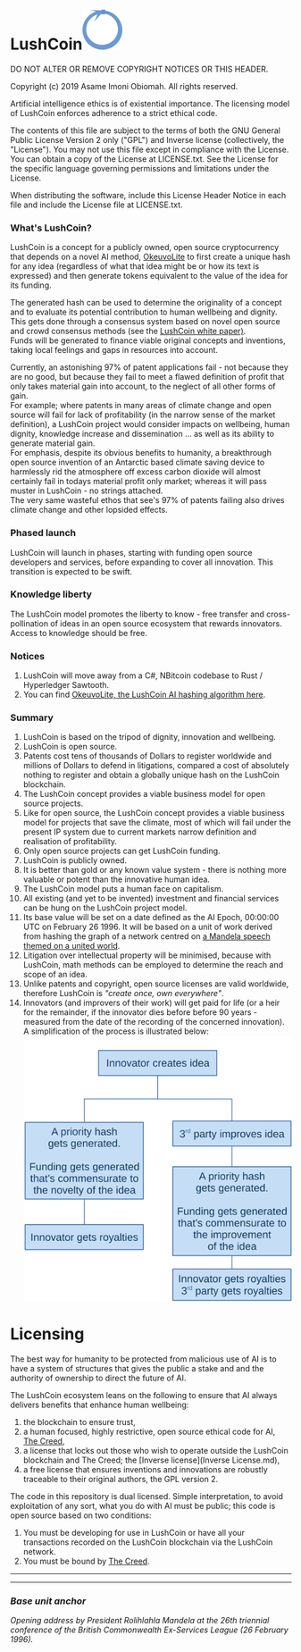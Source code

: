 # LushCoin![Logo](Images/logo.png?raw=true)

DO NOT ALTER OR REMOVE COPYRIGHT NOTICES OR THIS HEADER.

Copyright (c) 2019 Asame Imoni Obiomah. All rights reserved.

Artificial intelligence ethics is of existential importance.
The licensing model of LushCoin enforces adherence to a strict ethical code.

The contents of this file are subject to the terms of both the GNU
General Public License Version 2 only ("GPL") and Inverse license (collectively, the "License").  You
may not use this file except in compliance with the License.  You can
obtain a copy of the License at LICENSE.txt.  See the License for the specific
language governing permissions and limitations under the License.

When distributing the software, include this License Header Notice in each
file and include the License file at LICENSE.txt.



### What's LushCoin?

LushCoin is a concept for a publicly owned, open source cryptocurrency that depends on a novel AI method, [OkeuvoLite](https://github.com/Grand-Axe/Okeuvo-Lite)  to first create a unique hash for any idea (regardless of what that idea might be or how its text is expressed) and then generate tokens equivalent to the value of the idea for its funding.

The generated hash can be used to determine the originality of a concept and to evaluate its potential contribution to human wellbeing and dignity. This gets done through a consensus system based on novel open source and crowd consensus methods (see the [LushCoin white paper)](https://github.com/Grand-Axe/LushCoin/raw/master/Docs/LushCoinWhitePaper.pdf). <br />Funds will be generated to finance viable original concepts and inventions, taking local feelings and gaps in resources into account.

Currently, an astonishing 97% of patent applications fail - not because they are no good, but because they fail to meet a flawed definition of profit that only takes material gain into account, to the neglect of all other forms of gain. <br />For example; where patents in many areas of climate change and open source will fail for lack of profitability (in the narrow sense of the market definition), a LushCoin project would consider impacts on wellbeing, human dignity, knowledge increase and dissemination ... as well as its ability to generate material gain. <br />For emphasis, despite its obvious benefits to humanity, a breakthrough open source invention of an Antarctic based climate saving device to harmlessly rid the atmosphere off excess carbon dioxide will almost certainly fail in todays material profit only market; whereas it will pass muster in LushCoin - no strings attached.<br />The very same wasteful ethos that see's 97% of patents failing also drives climate change and other lopsided effects.

### Phased launch

LushCoin will launch in phases, starting with funding open source developers and services, before expanding to cover all innovation. This transition is expected to be swift.<br />

### Knowledge liberty

The LushCoin model promotes the liberty to know - free transfer and cross-pollination of ideas in an open source ecosystem that rewards innovators. Access to knowledge should be free.<br />


### Notices

1. LushCoin will move away from a C#, NBitcoin codebase to Rust / Hyperledger Sawtooth.
2. You can find [OkeuvoLite, the LushCoin AI hashing algorithm here](https://github.com/Grand-Axe/Okeuvo-Lite).



### Summary

1. LushCoin is based on the tripod of dignity, innovation and wellbeing.
2. LushCoin is open source.
3. Patents cost tens of thousands of Dollars to register worldwide and millions of Dollars to defend in litigations, compared a cost of absolutely nothing to register and obtain a globally unique hash on the LushCoin blockchain.
4. The LushCoin concept provides a viable business model for open source projects.
5. Like for open source, the LushCoin concept provides a viable business model for projects that save the climate, most of which will fail under the present IP system due to current markets narrow definition and realisation of profitability.
6. Only open source projects can get LushCoin funding.
7. LushCoin is publicly owned.
8. It is better than gold or any known value system - there is nothing more valuable or potent than the  innovative human idea.
9. The LushCoin model puts a human face on capitalism.
10. All existing (and yet to be invented) investment and financial services can be hung on the LushCoin project model.
11. Its base value will be set on a date defined as the AI Epoch, 00:00:00 UTC on February 26 1996. It will be based on a unit of work derived from hashing the graph of a network centred on [a Mandela speech themed on a united world](#base-unit-anchor).
12. Litigation over intellectual property will be minimised, because with LushCoin, math methods can be employed to determine the reach and scope of an idea.
13. Unlike patents and copyright, open source licenses are valid worldwide, therefore LushCoin is *"create once, own everywhere"*.
14. Innovators (and improvers of their work) will get paid for life (or a heir for the remainder, if the innovator dies before before 90 years - measured from the date of the recording of the concerned innovation). A simplification of the process is illustrated below: <br />
    ![Overview](Images/overview.png?raw=true)



# Licensing

The best way for humanity to be protected from malicious use of AI is to have a system of structures that gives the public a stake and and the authority of ownership to direct the future of AI.

The LushCoin ecosystem leans on the following to ensure that AI always delivers benefits that enhance human wellbeing:
1. the blockchain to ensure trust,
2. a human focused, highly restrictive, open source ethical code for AI, [The Creed](https://github.com/Grand-Axe/The-Creed),
3. a license that locks out those who wish to operate outside the LushCoin blockchain and The Creed; the [Inverse license](Inverse License.md),
4. a free license that ensures inventions and innovations are robustly traceable to their original authors, the GPL version 2.

The code in this repository is dual licensed. Simple interpretation, to avoid exploitation of any sort, what you do with AI must be public; this code is open source based on two conditions:

1. You must be developing for use in LushCoin or have all your transactions recorded on the LushCoin blockchain via the LushCoin network.
2. You must be bound by [The Creed](https://github.com/Grand-Axe/The-Creed).

------

------



### *Base unit anchor*
*Opening address by President Rolihlahla Mandela at the 26th triennial conference of the British Commonwealth Ex-Services League (26 February 1996).* 
